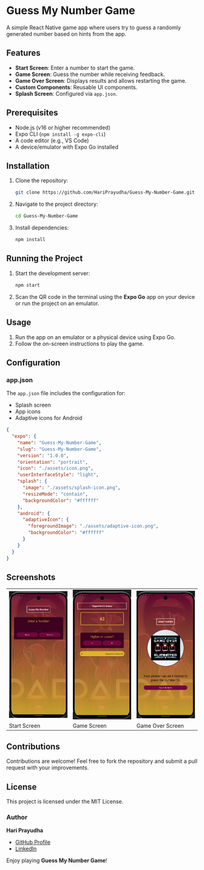 # Guess My Number Game

A simple React Native game app where users try to guess a randomly generated number based on hints from the app.

## Features

- **Start Screen**: Enter a number to start the game.
- **Game Screen**: Guess the number while receiving feedback.
- **Game Over Screen**: Displays results and allows restarting the game.
- **Custom Components**: Reusable UI components.
- **Splash Screen**: Configured via `app.json`.

## Prerequisites
- Node.js (v16 or higher recommended)
- Expo CLI (`npm install -g expo-cli`)
- A code editor (e.g., VS Code)
- A device/emulator with Expo Go installed

## Installation
1. Clone the repository:
   ```bash
   git clone https://github.com/HariPrayudha/Guess-My-Number-Game.git
   ```
2. Navigate to the project directory:
   ```bash
   cd Guess-My-Number-Game
   ```
3. Install dependencies:
   ```bash
   npm install
   ```

## Running the Project
1. Start the development server:
   ```bash
   npm start
   ```
2. Scan the QR code in the terminal using the **Expo Go** app on your device or run the project on an emulator.

## Usage

1. Run the app on an emulator or a physical device using Expo Go.
2. Follow the on-screen instructions to play the game.

## Configuration
### app.json
The `app.json` file includes the configuration for:
- Splash screen
- App icons
- Adaptive icons for Android

```json
{
  "expo": {
    "name": "Guess-My-Number-Game",
    "slug": "Guess-My-Number-Game",
    "version": "1.0.0",
    "orientation": "portrait",
    "icon": "./assets/icon.png",
    "userInterfaceStyle": "light",
    "splash": {
      "image": "./assets/splash-icon.png",
      "resizeMode": "contain",
      "backgroundColor": "#ffffff"
    },
    "android": {
      "adaptiveIcon": {
        "foregroundImage": "./assets/adaptive-icon.png",
        "backgroundColor": "#ffffff"
      }
    }
  }
}
```

## Screenshots

<table>
  <tr>
    <td><img src="./assets/images/start-screen.png" alt="Start Screen" width="200"></td>
    <td><img src="./assets/images/game-screen.png" alt="Game Screen" width="200"></td>
    <td><img src="./assets/images/game-over-screen.png" alt="Game Over Screen" width="200"></td>
  </tr>
  <tr>
    <td>Start Screen</td>
    <td>Game Screen</td>
    <td>Game Over Screen</td>
  </tr>
</table>

## Contributions
Contributions are welcome! Feel free to fork the repository and submit a pull request with your improvements.

## License

This project is licensed under the MIT License.

### Author

**Hari Prayudha**

- [GitHub Profile](https://github.com/HariPrayudha)
- [LinkedIn](https://www.linkedin.com/in/hari-prayudha)


Enjoy playing **Guess My Number Game**!
